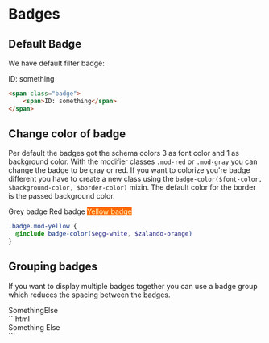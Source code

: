 # Badges

## Default Badge
We have default filter badge:

<span class="badge">ID: something</span>
```html
<span class="badge">
	<span>ID: something</span>
</span>
```

## Change color of badge
Per default the badges got the schema colors 3 as font color and 1 as background color.
With the modifier classes `.mod-red` or `.mod-gray` you can change the badge to be gray or red.
If you want to colorize you're badge different you have to create a new class using the 
`badge-color($font-color, $background-color, $border-color)` mixin. The default color for the border
is the passed background color.

<span class="badge mod-gray">Grey badge</span>
<span class="badge mod-red">Red badge</span>
<span class="badge" style="color: #FFF6C4; background-color: #FF6900; border-color: #FF6900">
	Yellow badge
</span>
```scss
.badge.mod-yellow {
  @include badge-color($egg-white, $zalando-orange)
}
```

## Grouping badges
If you want to display multiple badges together you can use a badge group which
reduces the spacing between the badges.

<div class="badge-group">
	<span class="badge">Something</span><span class="badge">Else</span>
</div>
```html
<div class="badge-group">
	<span class="badge mod-gray">Something</span>
	<span class="badge mod-red">Else</span>
</div>
```